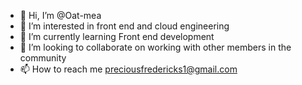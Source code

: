 - 👋 Hi, I’m @Oat-mea
- 👀 I’m interested in front end and cloud engineering 
- 🌱 I’m currently learning Front end development 
- 💞️ I’m looking to collaborate on working with other members in the community
- 📫 How to reach me preciousfredericks1@gmail.com
<!---
Oat-mea/Oat-mea is a ✨ special ✨ repository because its `README.md` (this file) appears on your GitHub profile.
You can click the Preview link to take a look at your changes.
--->
